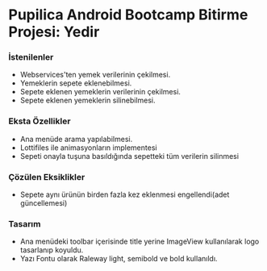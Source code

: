 # Pupilica Android Bootcamp Bitirme Projesi: Yedir

### İstenilenler
- Webservices'ten yemek verilerinin çekilmesi.
- Yemeklerin sepete eklenebilmesi.
- Sepete eklenen yemeklerin verilerinin çekilmesi.
- Sepete eklenen yemeklerin silinebilmesi.

### Eksta Özellikler
- Ana menüde arama yapılabilmesi.
- Lottifiles ile animasyonların implementesi
- Sepeti onayla tuşuna basıldığında sepetteki tüm verilerin silinmesi

### Çözülen Eksiklikler
- Sepete aynı ürünün birden fazla kez eklenmesi engellendi(adet güncellemesi)

### Tasarım
- Ana menüdeki toolbar içerisinde title yerine ImageView kullanılarak logo tasarlanıp koyuldu.
- Yazı Fontu olarak Raleway light, semibold ve bold kullanıldı.

